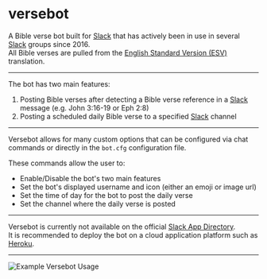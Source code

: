 # versebot
A Bible verse bot built for [Slack](https://slack.com/) that has actively been in use in several [Slack](https://slack.com/) groups since 2016.  
All Bible verses are pulled from the [English Standard Version (ESV)](https://www.esv.org/translation/) translation.

------

The bot has two main features:  
1. Posting Bible verses after detecting a Bible verse reference in a [Slack](https://slack.com/) message (e.g. John 3:16-19 or Eph 2:8)
2. Posting a scheduled daily Bible verse to a specified [Slack](https://slack.com/) channel

------

Versebot allows for many custom options that can be configured via chat commands or directly in the `bot.cfg` configuration file.

These commands allow the user to:
- Enable/Disable the bot's two main features
- Set the bot's displayed username and icon (either an emoji or image url)
- Set the time of day for the bot to post the daily verse
- Set the channel where the daily verse is posted

------

Versebot is currently not available on the official [Slack App Directory](https://slack.com/apps).  
It is recommended to deploy the bot on a cloud application platform such as [Heroku](https://www.heroku.com/).

------

![Example Versebot Usage](https://i.imgur.com/nZeC59W.png)

